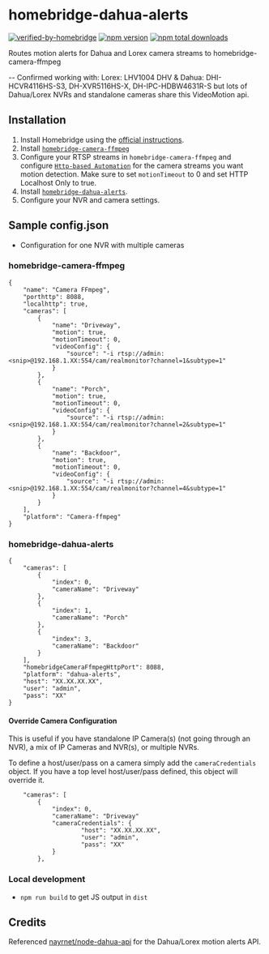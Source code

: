 # homebridge-dahua-alerts

[![verified-by-homebridge](https://badgen.net/badge/homebridge/verified/purple)](https://github.com/homebridge/homebridge/wiki/Verified-Plugins) [![npm version](https://badge.fury.io/js/homebridge-dahua-alerts.svg)](https://www.npmjs.com/package/homebridge-dahua-alerts) [![npm total downloads](https://img.shields.io/npm/dt/homebridge-dahua-alerts.svg)](https://www.npmjs.com/package/homebridge-dahua-alerts)


Routes motion alerts for Dahua and Lorex camera streams to homebridge-camera-ffmpeg 

-- Confirmed working with: Lorex: LHV1004 DHV & Dahua: DHI-HCVR4116HS-S3, DH-XVR5116HS-X, DH-IPC-HDBW4631R-S but lots of Dahua/Lorex NVRs and standalone cameras share this VideoMotion api.

## Installation
1. Install Homebridge using the [official instructions](https://github.com/homebridge/homebridge/wiki).
2. Install [`homebridge-camera-ffmpeg`](https://github.com/Sunoo/homebridge-camera-ffmpeg)
3. Configure your RTSP streams in `homebridge-camera-ffmpeg` and configure [`Http-based Automation`](https://sunoo.github.io/homebridge-camera-ffmpeg/automation/http.html) for the camera streams you want motion detection. Make sure to set `motionTimeout` to 0 and set HTTP Localhost Only to true.
4. Install [`homebridge-dahua-alerts`](https://www.npmjs.com/package/homebridge-dahua-alerts).
5. Configure your NVR and camera settings.

## Sample config.json

* Configuration for one NVR with multiple cameras

### homebridge-camera-ffmpeg
```
{
    "name": "Camera FFmpeg",
    "porthttp": 8088,
    "localhttp": true,
    "cameras": [
        {
            "name": "Driveway",
            "motion": true,
            "motionTimeout": 0,
            "videoConfig": {
                "source": "-i rtsp://admin:<snip>@192.168.1.XX:554/cam/realmonitor?channel=1&subtype=1"
            }
        },
        {
            "name": "Porch",
            "motion": true,
            "motionTimeout": 0,
            "videoConfig": {
                "source": "-i rtsp://admin:<snip>@192.168.1.XX:554/cam/realmonitor?channel=2&subtype=1"
            }
        },
        {
            "name": "Backdoor",
            "motion": true,
            "motionTimeout": 0,
            "videoConfig": {
                "source": "-i rtsp://admin:<snip>@192.168.1.XX:554/cam/realmonitor?channel=4&subtype=1"
            }
        }
    ],
    "platform": "Camera-ffmpeg"
}
```

### homebridge-dahua-alerts

```
{
    "cameras": [
        {
            "index": 0,
            "cameraName": "Driveway"
        },
        {
            "index": 1,
            "cameraName": "Porch"
        },
        {
            "index": 3,
            "cameraName": "Backdoor"
        }
    ],
    "homebridgeCameraFfmpegHttpPort": 8088,
    "platform": "dahua-alerts",
    "host": "XX.XX.XX.XX",
    "user": "admin",
    "pass": "XX"
}
```

#### Override Camera Configuration
This is useful if you have standalone IP Camera(s) (not going through an NVR), a mix of IP Cameras and NVR(s), or multiple NVRs.

To define a host/user/pass on a camera simply add the `cameraCredentials` object. If you have a top level host/user/pass defined, this object will override it. 
```
    "cameras": [
        {
            "index": 0,
            "cameraName": "Driveway"
            "cameraCredentials": {
                    "host": "XX.XX.XX.XX",
                    "user": "admin",
                    "pass": "XX"
            }
        },
```

### Local development
- `npm run build` to get JS output in `dist`

## Credits
Referenced [nayrnet/node-dahua-api](https://github.com/nayrnet/node-dahua-api) for the Dahua/Lorex motion alerts API.
